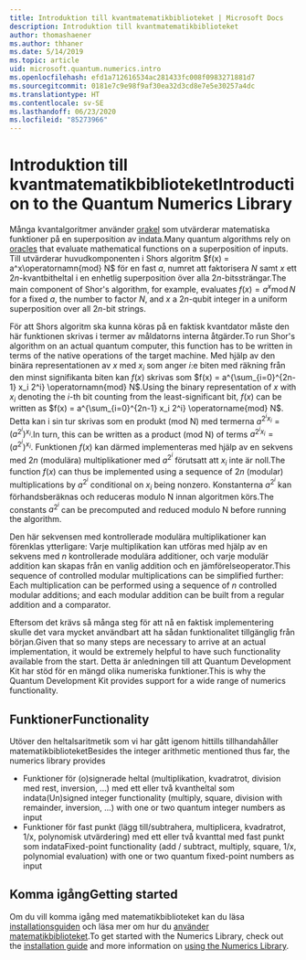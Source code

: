 ```yaml
---
title: Introduktion till kvantmatematikbiblioteket | Microsoft Docs
description: Introduktion till kvantmatematikbiblioteket
author: thomashaener
ms.author: thhaner
ms.date: 5/14/2019
ms.topic: article
uid: microsoft.quantum.numerics.intro
ms.openlocfilehash: efd1a712616534ac281433fc008f0983271881d7
ms.sourcegitcommit: 0181e7c9e98f9af30ea32d3cd8e7e5e30257a4dc
ms.translationtype: HT
ms.contentlocale: sv-SE
ms.lasthandoff: 06/23/2020
ms.locfileid: "85273966"
---
```

# <a name="introduction-to-the-quantum-numerics-library"></a><span data-ttu-id="2be03-103">Introduktion till kvantmatematikbiblioteket</span><span class="sxs-lookup"><span data-stu-id="2be03-103">Introduction to the Quantum Numerics Library</span></span>

<span data-ttu-id="2be03-104">Många kvantalgoritmer använder [orakel](xref:microsoft.quantum.concepts.oracles) som utvärderar matematiska funktioner på en superposition av indata.</span><span class="sxs-lookup"><span data-stu-id="2be03-104">Many quantum algorithms rely on [oracles](xref:microsoft.quantum.concepts.oracles) that evaluate mathematical functions on a superposition of inputs.</span></span>
<span data-ttu-id="2be03-105">Till utvärderar huvudkomponenten i Shors algoritm $f(x) = a^x\operatornamn{mod} N$ för en fast $a$, numret att faktorisera $N$ samt $x$ ett $2n$-kvantbitheltal i en enhetlig superposition över alla $2n$-bitssträngar.</span><span class="sxs-lookup"><span data-stu-id="2be03-105">The main component of Shor's algorithm, for example, evaluates $f(x) = a^x\operatorname{mod} N$ for a fixed $a$, the number to factor $N$, and $x$ a $2n$-qubit integer in a uniform superposition over all $2n$-bit strings.</span></span>

<span data-ttu-id="2be03-106">För att Shors algoritm ska kunna köras på en faktisk kvantdator måste den här funktionen skrivas i termer av måldatorns interna åtgärder.</span><span class="sxs-lookup"><span data-stu-id="2be03-106">To run Shor's algorithm on an actual quantum computer, this function has to be written in terms of the native operations of the target machine.</span></span>
<span data-ttu-id="2be03-107">Med hjälp av den binära representationen av $x$ med $x_i$ som anger $i$:e biten med räkning från den minst signifikanta biten kan $f(x)$ skrivas som $f(x) = a^{\sum_{i=0}^{2n-1} x_i 2^i} \operatornamn{mod} N$.</span><span class="sxs-lookup"><span data-stu-id="2be03-107">Using the binary representation of $x$ with $x_i$ denoting the $i$-th bit counting from the least-significant bit, $f(x)$ can be written as $f(x) = a^{\sum_{i=0}^{2n-1} x_i 2^i} \operatorname{mod} N$.</span></span>
<span data-ttu-id="2be03-108">Detta kan i sin tur skrivas som en produkt (mod N) med termerna $a^{2^i x_i}=(a^{2^i})^{x_i}$.</span><span class="sxs-lookup"><span data-stu-id="2be03-108">In turn, this can be written as a product (mod N) of terms $a^{2^i x_i}=(a^{2^i})^{x_i}$.</span></span> <span data-ttu-id="2be03-109">Funktionen $f(x)$ kan därmed implementeras med hjälp av en sekvens med $2n$ (modulära) multiplikationer med $a^{2^i}$ förutsatt att $x_i$ inte är noll.</span><span class="sxs-lookup"><span data-stu-id="2be03-109">The function $f(x)$ can thus be implemented using a sequence of $2n$ (modular) multiplications by $a^{2^i}$ conditional on $x_i$ being nonzero.</span></span> <span data-ttu-id="2be03-110">Konstanterna $a^{2^i}$ kan förhandsberäknas och reduceras modulo N innan algoritmen körs.</span><span class="sxs-lookup"><span data-stu-id="2be03-110">The constants $a^{2^i}$ can be precomputed and reduced modulo N before running the algorithm.</span></span>

<span data-ttu-id="2be03-111">Den här sekvensen med kontrollerade modulära multiplikationer kan förenklas ytterligare: Varje multiplikation kan utföras med hjälp av en sekvens med $n$ kontrollerade modulära additioner, och varje modulär addition kan skapas från en vanlig addition och en jämförelseoperator.</span><span class="sxs-lookup"><span data-stu-id="2be03-111">This sequence of controlled modular multiplications can be simplified further: Each multiplication can be performed using a sequence of $n$ controlled modular additions; and each modular addition can be built from a regular addition and a comparator.</span></span>


<span data-ttu-id="2be03-112">Eftersom det krävs så många steg för att nå en faktisk implementering skulle det vara mycket användbart att ha sådan funktionalitet tillgänglig från början.</span><span class="sxs-lookup"><span data-stu-id="2be03-112">Given that so many steps are necessary to arrive at an actual implementation, it would be extremely helpful to have such functionality available from the start.</span></span>
<span data-ttu-id="2be03-113">Detta är anledningen till att Quantum Development Kit har stöd för en mängd olika numeriska funktioner.</span><span class="sxs-lookup"><span data-stu-id="2be03-113">This is why the Quantum Development Kit provides support for a wide range of numerics functionality.</span></span>


## <a name="functionality"></a><span data-ttu-id="2be03-114">Funktioner</span><span class="sxs-lookup"><span data-stu-id="2be03-114">Functionality</span></span>

<span data-ttu-id="2be03-115">Utöver den heltalsaritmetik som vi har gått igenom hittills tillhandahåller matematikbiblioteket</span><span class="sxs-lookup"><span data-stu-id="2be03-115">Besides the integer arithmetic mentioned thus far, the numerics library provides</span></span>

 - <span data-ttu-id="2be03-116">Funktioner för (o)signerade heltal (multiplikation, kvadratrot, division med rest, inversion, ...) med ett eller två kvantheltal som indata</span><span class="sxs-lookup"><span data-stu-id="2be03-116">(Un)signed integer functionality (multiply, square, division with remainder, inversion, ...) with one or two quantum integer numbers as input</span></span>
 - <span data-ttu-id="2be03-117">Funktioner för fast punkt (lägg till/subtrahera, multiplicera, kvadratrot, 1/x, polynomisk utvärdering) med ett eller två kvanttal med fast punkt som indata</span><span class="sxs-lookup"><span data-stu-id="2be03-117">Fixed-point functionality (add / subtract, multiply, square, 1/x, polynomial evaluation) with one or two quantum fixed-point numbers as input</span></span>

## <a name="getting-started"></a><span data-ttu-id="2be03-118">Komma igång</span><span class="sxs-lookup"><span data-stu-id="2be03-118">Getting started</span></span>

<span data-ttu-id="2be03-119">Om du vill komma igång med matematikbiblioteket kan du läsa [installationsguiden](xref:microsoft.quantum.numerics.installation) och läsa mer om hur du [använder matematikbiblioteket](xref:microsoft.quantum.numerics.usage).</span><span class="sxs-lookup"><span data-stu-id="2be03-119">To get started with the Numerics Library, check out the [installation guide](xref:microsoft.quantum.numerics.installation) and more information on [using the Numerics Library](xref:microsoft.quantum.numerics.usage).</span></span>

